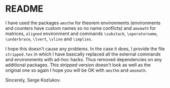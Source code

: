#   README

I have used the packages `amsthm` for theorem environments
(environments and counters have custom names so no name conflicts)
and `amsmath` for matrices, `aligned` environment and
commands `\substack`, `\operatorname`, `\underbrace`,
`\lvert`, `\vline` and `\implies`.

I hope this doesn't cause any problems.
In the case it does, I provide the file `stripped.tex`
in which I have basically replaced all the external commands and environments
with ad-hoc hacks. Thus removed dependencies on any additional packages.
This stripped version doesn't look as well as the original one
so again I hope you will be OK with `amsthm` and `amsmath`.

Sincerely, Serge Kozlukov.
